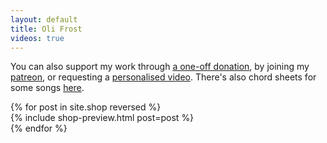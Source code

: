 ```yaml
---
layout: default
title: Oli Frost
videos: true
---
```


You can also support my work through <a href="https://ko-fi.com/olifrost">a one-off donation</a>, by joining my <a href="https://www.patreon.com/OliFrost/membership">patreon</a>, or requesting a <a href="https://ko-fi.com/olifrost/commissions"> personalised video</a>. There's also chord sheets for some songs [here](https://www.patreon.com/OliFrost/shop). 

<div class="container" style="padding-left: 0; padding-right: 0;">
  <div class="row">
{% for post in site.shop reversed %}
    <div class="col-xs-12 col-sm-4">
    {% include shop-preview.html post=post %}
  </div>
{% endfor %}
    </div>
  </div>

